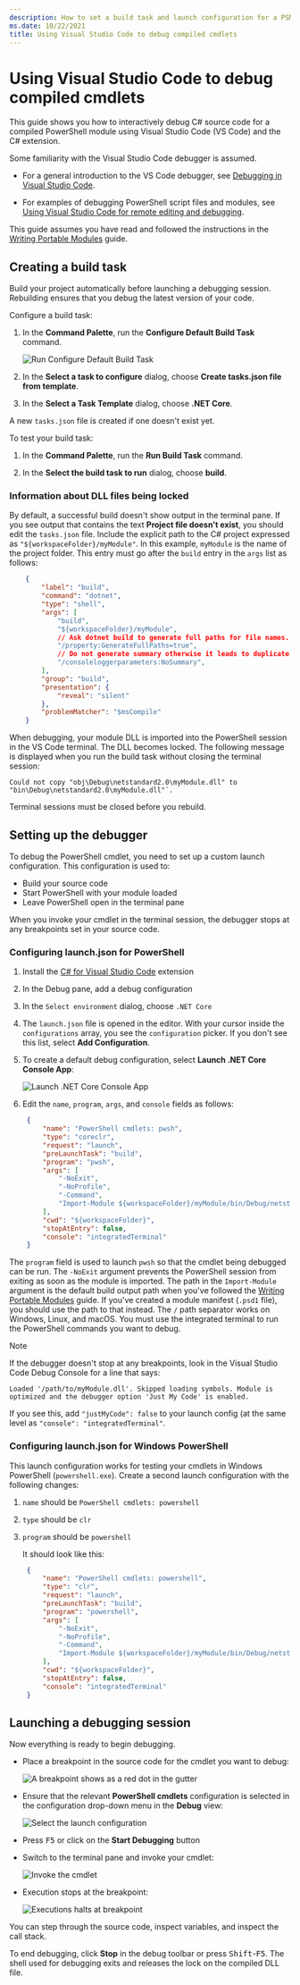 ```yaml
---
description: How to set a build task and launch configuration for a PSModule project in .NET Core
ms.date: 10/22/2021
title: Using Visual Studio Code to debug compiled cmdlets
---
```

# Using Visual Studio Code to debug compiled cmdlets

This guide shows you how to interactively debug C# source code for a compiled PowerShell module
using Visual Studio Code (VS Code) and the C# extension.

Some familiarity with the Visual Studio Code debugger is assumed.

- For a general introduction to the VS Code debugger, see
  [Debugging in Visual Studio Code][01].

- For examples of debugging PowerShell script files and modules, see
  [Using Visual Studio Code for remote editing and debugging][02].

This guide assumes you have read and followed the instructions in the [Writing Portable Modules][03]
guide.

## Creating a build task

Build your project automatically before launching a debugging session. Rebuilding ensures that you
debug the latest version of your code.

Configure a build task:

1. In the **Command Palette**, run the **Configure Default Build Task** command.

   ![Run Configure Default Build Task][04]

1. In the **Select a task to configure** dialog, choose **Create tasks.json file from template**.

1. In the **Select a Task Template** dialog, choose **.NET Core**.

A new `tasks.json` file is created if one doesn't exist yet.

To test your build task:

1. In the **Command Palette**, run the **Run Build Task** command.

1. In the **Select the build task to run** dialog, choose **build**.

### Information about DLL files being locked

By default, a successful build doesn't show output in the terminal pane. If you see output that
contains the text **Project file doesn't exist**, you should edit the `tasks.json` file. Include the
explicit path to the C# project expressed as `"${workspaceFolder}/myModule"`. In this example,
`myModule` is the name of the project folder. This entry must go after the `build` entry in the
`args` list as follows:

```json
    {
        "label": "build",
        "command": "dotnet",
        "type": "shell",
        "args": [
            "build",
            "${workspaceFolder}/myModule",
            // Ask dotnet build to generate full paths for file names.
            "/property:GenerateFullPaths=true",
            // Do not generate summary otherwise it leads to duplicate errors in Problems panel
            "/consoleloggerparameters:NoSummary",
        ],
        "group": "build",
        "presentation": {
            "reveal": "silent"
        },
        "problemMatcher": "$msCompile"
    }
```

When debugging, your module DLL is imported into the PowerShell session in the VS Code terminal. The
DLL becomes locked. The following message is displayed when you run the build task without closing
the terminal session:

```Output
Could not copy "obj\Debug\netstandard2.0\myModule.dll" to "bin\Debug\netstandard2.0\myModule.dll"`.
```

Terminal sessions must be closed before you rebuild.

## Setting up the debugger

To debug the PowerShell cmdlet, you need to set up a custom launch configuration. This
configuration is used to:

- Build your source code
- Start PowerShell with your module loaded
- Leave PowerShell open in the terminal pane

When you invoke your cmdlet in the terminal session, the debugger stops at any breakpoints set in
your source code.

### Configuring launch.json for PowerShell

1. Install the [C# for Visual Studio Code][05] extension

1. In the Debug pane, add a debug configuration

1. In the `Select environment` dialog, choose `.NET Core`

1. The `launch.json` file is opened in the editor. With your cursor inside the `configurations`
   array, you see the `configuration` picker. If you don't see this list, select
   **Add Configuration**.

1. To create a default debug configuration, select **Launch .NET Core Console App**:

   ![Launch .NET Core Console App][06]

1. Edit the `name`, `program`, `args`, and `console` fields as follows:

   ```json
    {
        "name": "PowerShell cmdlets: pwsh",
        "type": "coreclr",
        "request": "launch",
        "preLaunchTask": "build",
        "program": "pwsh",
        "args": [
            "-NoExit",
            "-NoProfile",
            "-Command",
            "Import-Module ${workspaceFolder}/myModule/bin/Debug/netstandard2.0/myModule.dll",
        ],
        "cwd": "${workspaceFolder}",
        "stopAtEntry": false,
        "console": "integratedTerminal"
    }
   ```

The `program` field is used to launch `pwsh` so that the cmdlet being debugged can be run. The
`-NoExit` argument prevents the PowerShell session from exiting as soon as the module is imported.
The path in the `Import-Module` argument is the default build output path when you've followed the
[Writing Portable Modules][03] guide. If you've created a module manifest (`.psd1` file), you
should use the path to that instead. The `/` path separator works on Windows, Linux, and macOS. You
must use the integrated terminal to run the PowerShell commands you want to debug.

> [!NOTE]
> If the debugger doesn't stop at any breakpoints, look in the Visual Studio Code Debug Console for
> a line that says:
>
> ```
> Loaded '/path/to/myModule.dll'. Skipped loading symbols. Module is optimized and the debugger option 'Just My Code' is enabled.
> ```
>
> If you see this, add `"justMyCode": false` to your launch config (at the same level as
> `"console": "integratedTerminal"`.

### Configuring launch.json for Windows PowerShell

This launch configuration works for testing your cmdlets in Windows PowerShell (`powershell.exe`).
Create a second launch configuration with the following changes:

1. `name` should be `PowerShell cmdlets: powershell`

1. `type` should be `clr`

1. `program` should be `powershell`

   It should look like this:

   ```json
    {
        "name": "PowerShell cmdlets: powershell",
        "type": "clr",
        "request": "launch",
        "preLaunchTask": "build",
        "program": "powershell",
        "args": [
            "-NoExit",
            "-NoProfile",
            "-Command",
            "Import-Module ${workspaceFolder}/myModule/bin/Debug/netstandard2.0/myModule.dll",
        ],
        "cwd": "${workspaceFolder}",
        "stopAtEntry": false,
        "console": "integratedTerminal"
    }
   ```

## Launching a debugging session

Now everything is ready to begin debugging.

- Place a breakpoint in the source code for the cmdlet you want to debug:

  ![A breakpoint shows as a red dot in the gutter][07]

- Ensure that the relevant **PowerShell cmdlets** configuration is selected in the configuration
  drop-down menu in the **Debug** view:

  ![Select the launch configuration][08]

- Press <kbd>F5</kbd> or click on the **Start Debugging** button

- Switch to the terminal pane and invoke your cmdlet:

  ![Invoke the cmdlet][09]

- Execution stops at the breakpoint:

  ![Executions halts at breakpoint][10]

You can step through the source code, inspect variables, and inspect the call stack.

To end debugging, click **Stop** in the debug toolbar or press <kbd>Shift</kbd>-<kbd>F5</kbd>. The
shell used for debugging exits and releases the lock on the compiled DLL file.

<!-- reference links -->
[01]: https://code.visualstudio.com/docs/editor/debugging
[02]: using-vscode-for-remote-editing-and-debugging.md
[03]: ../writing-portable-modules.md
[04]: media/using-vscode-for-debugging-compiled-cmdlets/configure-default-build-task.png
[05]: https://marketplace.visualstudio.com/items?itemName=ms-dotnettools.csharp
[06]: media/using-vscode-for-debugging-compiled-cmdlets/add-configuration-dialog.png
[07]: media/using-vscode-for-debugging-compiled-cmdlets/set-breakpoint.png
[08]: media/using-vscode-for-debugging-compiled-cmdlets/select-launch-configuration.png
[09]: media/using-vscode-for-debugging-compiled-cmdlets/invoke-the-cmdlet.png
[10]: media/using-vscode-for-debugging-compiled-cmdlets/stopped-at-breakpoint.png